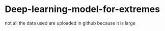 # Deep-learning-model-for-extremes

not all the data used are uploaded in github because it is large
